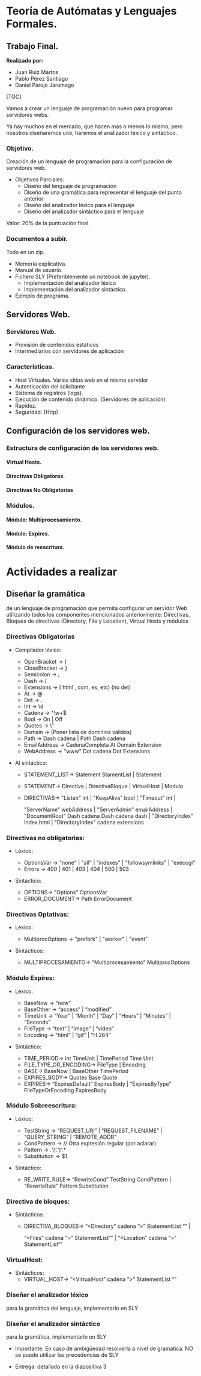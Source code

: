 # Teoría de Autómatas y Lenguajes Formales.
## Trabajo Final.

**Realizado por:**

- Juan Ruiz Martos
- Pablo Pérez Santiago
- Daniel Parejo Jaramago

[TOC]

Vamos a crear un lenguaje de programación nuevo para programar servidores webs.

Ya hay muchos en el mercado, que hacen mas o menos lo mismo, pero nosotros diseñaremos uno, haremos el analizador léxico y sintáctico.

### Objetivo.
Creación de un lenguaje de programación para la configuración de servidores web.

- Objetivos Parciales:
	- Diseño del lenguaje de programación
	- Diseño de una gramática para representar el lenguaje del punto anterior
	- Diseño del analizador léxico para el lenguaje
	- Diseño del analizador sintáctico para el lenguaje

Valor: 20% de la puntuación final.

### Documentos a subir.
Todo en un zip.
- Memoria explicativa.
- Manual de usuario.
- Fichero SLY (Preferiblemente un notebook de jupyter).
	- Implementación del analizador léxico
	- Implementación del analizador sintáctico.
- Ejemplo de programa.

## Servidores Web.
### Servidores Web.
- Provisión de contenidos estáticos
- Intermediarios con servidores de aplicación

### Características.

- Host Virtuales. Varios sitios web en el mismo servidor
- Autenticación del solicitante
- Sistema de registros (logs).
- Ejecución de contenido dinámico. (Servidores de aplicación)
- Rapidez.
- Seguridad. (Http)

## Configuración de los servidores web.
### Estructura de configuración de los servidores web.

#### Virtual Hosts.
#### Directivas Obligatoras.
#### Directivas No Obligatorias

### Módulos.

#### Módulo: Multiprocesamiento.

#### Módulo: Expires.

#### Módulo de reescritura.



# Actividades a realizar

## **Diseñar la gramática**

de un lenguaje de programación que permita configurar un servidor Web utilizando todos los componentes mencionados anteriormente: Directivas, Bloques de directivas (Directory, File y Location), Virtual Hosts y módulos

### **Directivas Obligatorias** 

- Compilador léxico:

  - OpenBracket -> {
  - CloseBracket -> }
  - Semicolon -> ;
  - Dash -> /
  - Extensions -> ( html , com, es, etc) (no det)
  - At -> @
  - Dot -> .
  - Int -> \d
  - Cadena -> ^\w+$
  - Bool -> On | Off
  - Quotes -> \”
  - Domain ->  (Poner lista de dominios validos)
  - Path -> Dash cadena | Path Dash cadena
  - EmailAddress -> CadenaCompleta At Domain Extension
  - WebAddress -> "www" Dot cadena Dot Extensions

  

- Al sintáctico:
  - STATEMENT_LIST-> Statement StamentList | Statement
  
  - STATEMENT-> Directiva | DirectivaBloque | VirtualHost | Modulo
  
  - DIRECTIVAS-> "Listen" int | "KeepAlive" bool | "Timeout" int | 
  
    "ServerName" webAddress | "ServerAdmin" emailAddress | "DocumentRoot" Dash cadena Dash cadena dash | "DirectoryIndex" index.html | "DirectoryIndex" cadena extensions

### **Directivas no obligatorias:**

- Léxico:

  - OptionsVar -> "none" | "all" | "indexes" | "followsymlinks" | "execcgi"
  - Errors -> 400 | 401 | 403 | 404 | 500 | 503

  

- Sintáctico:

  - OPTIONS-> "Options" OptionsVar
  - ERROR_DOCUMENT-> Path ErrorDocument

  

### **Directivas Optativas:**

- Léxico:

  - MultiprocOptions -> "prefork" | "worker" | "event"

  

- Sintácticos:
  - MULTIPROCESAMIENTO-> "Multiprocesamiento" MultiprocOptions

### **Módulo Expires:**

- Léxico:

  - BaseNow -> “now”
  - BaseOther -> “access” | “modified”
  - TimeUnit -> “Year” | “Month” | “Day” | “Hours” | “Minutes” | “Seconds”
  - FileType -> “text” | “image” | “video”
  - Encoding -> “html” | “gif” | “H.264”

  

- Sintáctico:

  - TIME_PERIOD-> int TimeUnit | TimePeriod Time Unit
  - FILE_TYPE_OR_ENCODING-> FileType | Encoding
  - BASE-> BaseNow | BaseOther TimePeriod
  - EXPIRES_BODY-> Quotes Base Quote
  - EXPIRES-> “ExpiresDefault” ExpiresBody | “ExpiresByType” FileTypeOrEncoding ExpiresBody
  
  

### **Módulo Sobreescritura:**

- Léxico:
  - TestString -> “REQUEST_URI” | “REQUEST_FILENAME” | “QUERY_STRING” | “REMOTE_ADDR”
  - CondPattern -> // Otra expresión regular (por aclarar)
  - Pattern -> .*’(‘.*’)’.*
  - Substitution -> $1
  
- Sintáctico:
  - RE_WRITE_RULE-> “RewriteCond” TestString CondPattern | “RewriteRule” Pattern Substitution

###  

### **Directiva de bloques:**

- Sintácticos: 
  - DIRECTIVA_BLOQUES-> “<Directory” cadena “>” StatementList “</Directory>” | 
  
    “<Files” cadena “>” StatementList“</Files>” | “<Location” cadena “>” StatementList“</Location>”
  
    

### **VirtualHost:**

- Sintácticos:
  - VIRTUAL_HOST-> “<VirtualHost” cadena “>” StatementList “</VirtualHost>”
  
  

### **Diseñar el analizador léxico**

para la gramática del lenguaje, implementarlo en SLY

### **Diseñar el analizador sintáctico**

para la gramática, implementarlo en SLY

- Importante: En caso de ambigüedad resolverla a nivel de gramática. NO se puede utilizar las precedencias de SLY

- Entrega: detallado en la diapositiva 3
